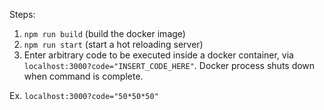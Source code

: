Steps:

1. `npm run build` (build the docker image)
2. `npm run start` (start a hot reloading server)
3. Enter arbitrary code to be executed inside a docker container, via `localhost:3000?code="INSERT_CODE_HERE"`.  Docker process shuts down when command is complete.

Ex. `localhost:3000?code="50*50*50"`
